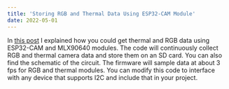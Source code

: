 ```yaml
---
title: 'Storing RGB and Thermal Data Using ESP32-CAM Module'
date: 2022-05-01
---
```


In [this post](https://github.com/mahdipedro/ESP32-CAM-I2C-sensor) I explained how you could get thermal and RGB data using ESP32-CAM and MLX90640 modules. The code will continuously collect RGB and thermal camera data and store them on an SD card. You can also find the schematic of the circuit. The firmware will sample data at about 3 fps for RGB and thermal modules. You can modify this code to interface with any device that supports I2C and include that in your project.
